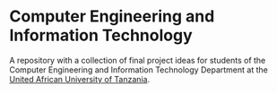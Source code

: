 # Computer Engineering and Information Technology
A repository with a collection of final project ideas for students of the Computer Engineering and Information Technology Department at the [United African University of Tanzania](https://www.uaut.ac.tz).
